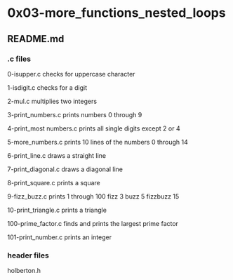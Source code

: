 # 0x03-more_functions_nested_loops
## README.md

### .c files
0-isupper.c
checks for uppercase character

1-isdigit.c
checks for a digit

2-mul.c
multiplies two integers

3-print_numbers.c
prints numbers 0 through 9

4-print_most numbers.c
prints all single digits except 2 or 4

5-more_numbers.c
prints 10 lines of the numbers 0 through 14

6-print_line.c
draws a straight line

7-print_diagonal.c
draws a diagonal line

8-print_square.c
prints a square

9-fizz_buzz.c
prints 1 through 100 fizz 3 buzz 5 fizzbuzz 15

10-print_triangle.c
prints a triangle

100-prime_factor.c
finds and prints the largest prime factor

101-print_number.c
prints an integer

### header files
holberton.h